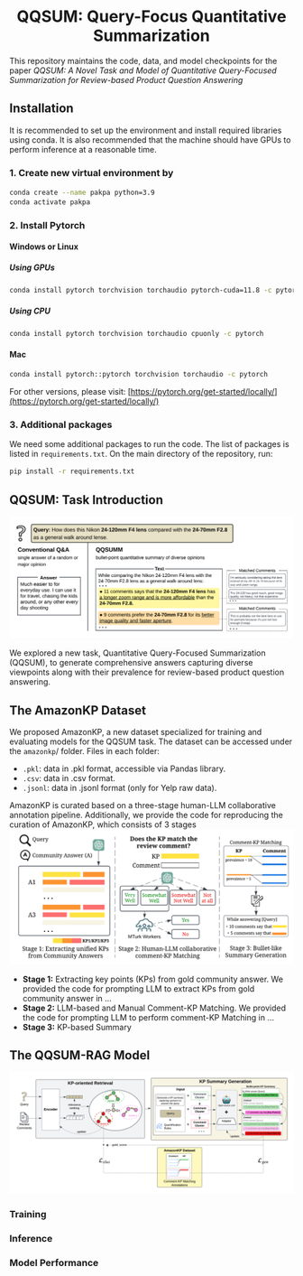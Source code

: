 <div align="center">

# QQSUM: Query-Focus Quantitative Summarization

</div>

This repository maintains the code, data, and model checkpoints for the paper *QQSUM: A Novel Task and Model of Quantitative Query-Focused Summarization for Review-based Product Question Answering*

[//]: # (# Code to release soon.)

## Installation
It is recommended to set up the environment and install required libraries using conda. 
It is also recommended that the machine should have GPUs to perform inference at a reasonable time.  
### 1. Create new virtual environment by
```bash
conda create --name pakpa python=3.9
conda activate pakpa
```
### 2. Install Pytorch
#### Windows or Linux
##### Using GPUs
```bash
conda install pytorch torchvision torchaudio pytorch-cuda=11.8 -c pytorch -c nvidia
```
##### Using CPU
```bash
conda install pytorch torchvision torchaudio cpuonly -c pytorch
```
#### Mac
```bash
conda install pytorch::pytorch torchvision torchaudio -c pytorch
```
For other versions, please visit: [https://pytorch.org/get-started/locally/](https://pytorch.org/get-started/locally/)

### 3. Additional packages
We need some additional packages to run the code. The list of packages is listed in ```requirements.txt```. On the main directory of the repository, run:
```bash
pip install -r requirements.txt
```

## QQSUM: Task Introduction
![QQSUM_Task](QQSUM_Task.png)

We explored a new task, Quantitative Query-Focused Summarization (QQSUM), to generate comprehensive answers capturing diverse viewpoints along with their prevalence for review-based product question answering.

## The AmazonKP Dataset
We proposed AmazonKP, a new dataset specialized for training and evaluating models for the QQSUM task. 
The dataset can be accessed under the ``amazonkp``/ folder.
Files in each folder:
* ```.pkl```: data in .pkl format, accessible via Pandas library.
* ```.csv```: data in .csv format.
* ```.jsonl```: data in .jsonl format (only for Yelp raw data).

AmazonKP is curated based on a three-stage human-LLM collaborative annotation pipeline.
Additionally, we provide the code for reproducing the curation of AmazonKP, which consists of 3 stages
![AmazonKP_Annotation](AmazonKP_Annotation.png)

- **Stage 1:** Extracting key points (KPs) from gold community answer. We provided the code for prompting LLM to extract KPs from gold community answer in ...
- **Stage 2:** LLM-based and Manual Comment-KP Matching. We provided the code for prompting LLM to perform comment-KP Matching in  ...
- **Stage 3:** KP-based Summary


## The QQSUM-RAG Model
![QQSUM_Task](QQSUM_RAG_Model.png)

### Training

### Inference

### Model Performance
